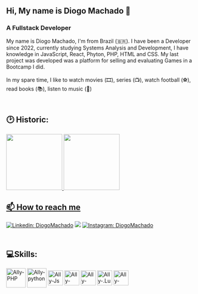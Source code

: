 ## Hi, My name is Diogo Machado 👋

<h3> A Fullstack Developer</h3>
My name is Diogo Machado, I'm from Brazil (🇧🇷). I have been a Developer since 2022, currently studying Systems Analysis and Development, I have knowledge in JavaScript, React, Phyton, PHP, HTML and CSS.
My last project was developed was a platform for selling and evaluating Games in a Bootcamp I did.
<br></br>
In my spare time, I like to watch movies (🎞️), series (📺), watch football (⚽️), read books (📚), listen to music (🎵)


## <br> 🕑 Historic:</br>
<div>
  <a href="https://github.com/Murdock021">
  <img height="150em" src="https://github-readme-stats.vercel.app/api?username=Murdock021&show_icons=true&theme=dark&include_all_commits=true&count_private=true"/>
  <img height="150em" src="https://github-readme-stats.vercel.app/api/top-langs/?username=Murdock021&layout=compact&langs_count=7&theme=dark"/>
</div>


## 📫 How to reach me
<i class="devicon-linkedin-plain-wordmark colored"></i>
[![Linkedin: DiogoMachado](https://www.vectorlogo.zone/logos/linkedin/linkedin-ar21.svg)](www.linkedin.com/in/DiogoMachado-DM)
<a href = "mailto:diogomachadocmb@gmail.com"><img src="https://www.vectorlogo.zone/logos/gmail/gmail-ar21.svg" target="_blank"></a>
[![Instagram: DiogoMachado](https://www.vectorlogo.zone/logos/instagram/instagram-ar21.svg)](https://www.instagram.com/diogomachado_021/)


## <br>💻Skills:</br>

<div  style="display: inline_block">
  <img align="center" alt="Ally-PHP" height="52" width="52" src="https://cdn.jsdelivr.net/gh/devicons/devicon/icons/php/php-plain.svg" />
  <img align="center" alt="Ally-python" height="52" width="52" src="https://cdn.jsdelivr.net/gh/devicons/devicon/icons/python/python-original-wordmark.svg" />
  <img align="center" alt="Ally-Js" height="40" width="40" src="https://cdn.jsdelivr.net/gh/devicons/devicon/icons/javascript/javascript-plain.svg">
  <img align="center" alt="Ally-HTML5" height="40" width="40" src="https://cdn.jsdelivr.net/gh/devicons/devicon/icons/html5/html5-original.svg"/> 
  <img align="center" alt="Ally-CSS" height="40" width="40" src="https://cdn.jsdelivr.net/gh/devicons/devicon/icons/css3/css3-original.svg">
  <img align="center" alt="Ally-.Lua" height="40" width="40" src="https://cdn.jsdelivr.net/gh/devicons/devicon/icons/lua/lua-original-wordmark.svg"/>
  <img align="center" alt="Ally-HTML" height="40" width="40" src="https://www.vectorlogo.zone/logos/mariadb/mariadb-icon.svg">
  
  

  

  


          

</div>

